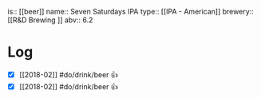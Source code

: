 is:: [[beer]]
name:: Seven Saturdays IPA
type:: [[IPA - American]]
brewery:: [[R&D Brewing ]]
abv:: 6.2

# Log
- [x] [[2018-02]] #do/drink/beer 👍
- [x] [[2018-02]] #do/drink/beer 👍

